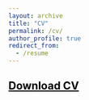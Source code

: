 ```yaml
---
layout: archive
title: "CV"
permalink: /cv/
author_profile: true
redirect_from:
  - /resume
---
```



## <a href = "https://john-weymark.github.io/files/J%20Weymark%20CV%20june%202025.pdf" target = "_blank" style = "color:black; text-decoration:underline"> Download CV </a>



